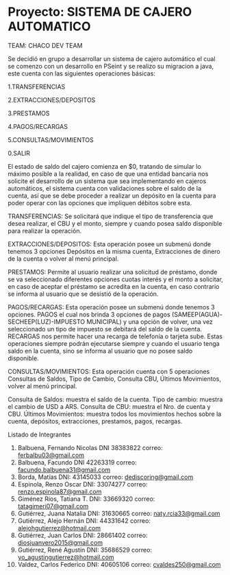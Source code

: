 #                                                     Proyecto: SISTEMA DE CAJERO AUTOMATICO

TEAM: CHACO DEV TEAM

Se decidió en grupo a desarrollar un sistema de cajero automático el cual se comenzo con 
un desarrollo en PSeint y se realizo su migracion a java, este cuenta con las siguientes operaciones básicas:

1.TRANSFERENCIAS

2.EXTRACCIONES/DEPOSITOS

3.PRESTAMOS

4.PAGOS/RECARGAS

5.CONSULTAS/MOVIMIENTOS

0.SALIR

El estado de saldo del cajero comienza en $0, tratando de simular lo máximo posible a la
realidad, en caso de que una entidad bancaria nos solicite el desarrollo de un sistema que
sea implementando en cajeros automáticos, el sistema cuenta con validaciones sobre el
saldo de la cuenta, así que se debe proceder a realizar un depósito en la cuenta para poder
operar con las opciones que impliquen débitos sobre esta.

TRANSFERENCIAS: Se solicitará que indique el tipo de transferencia que desea realizar, el
CBU y el monto, siempre y cuando posea saldo disponible para realizar la operación.

EXTRACCIONES/DEPOSITOS: Esta operación posee un submenú donde tenemos 3 opciones
Depósitos en la misma cuenta, Extracciones de dinero de la cuenta o volver al menú
principal.

PRESTAMOS: Permite al usuario realizar una solicitud de préstamo, donde se va
seleccionado diferentes opciones cuotas interés y el monto a solicitar, en caso de aceptar el
préstamo se acredita en la cuenta, en caso contrario se informa al usuario que se desistió
de la operación.

PAGOS/RECARGAS: Esta operación posee un submenú donde tenemos 3 opciones. PAGOS
el cual nos brinda 3 opciones de pagos (SAMEEP(AGUA)-SECHEEP(LUZ)-IMPUESTO
MUNICIPAL) y una opción de volver, una vez seleccionado un tipo de impuesto se debitará
del saldo de la cuenta. RECARGAS nos permite hacer una recarga de telefonía o tarjeta
sube. Estas operaciones siempre podrán ejecutarse siempre y cuando el usuario tenga
saldo en la cuenta, sino se informa al usuario que no posee saldo disponible.

CONSULTAS/MOVIMIENTOS: Esta operación cuenta con 5 operaciones Consultas de Saldos,
Tipo de Cambio, Consulta CBU, Últimos Movimientos, volver al menú principal.

Consulta de Saldos: muestra el saldo de la cuenta.
Tipo de cambio: muestra el cambio de USD a ARS.
Consulta de CBU: muestra el Nro. de cuenta y CBU.
Últimos Movimientos: muestra todos los movimientos hechos sobre la cuenta, depósitos,
extracciones, prestamos, pagos, recargas.

Listado de Integrantes
1. Balbuena, Fernando Nicolas DNI 38383822 correo: ferbalbu03@gmail.com
2. Balbuena, Facundo DNI 42263319 correo: facundo.balbuena31@gmail.com
3. Borda, Matías DNI: 43145033 correo: dediscoring@gmail.com
4. Espinola, Renzo Oscar DNI: 33074277 correo: renzo.espinola87@gmail.com
5. Giménez Ríos, Tatiana T. DNI: 33669320 correo: tatagimeri07@gmail.com
6. Gutiérrez, Juana Natalia DNI: 31630665 correo: naty.rcia33@gmail.com
7. Gutiérrez, Alejo Hernán DNI: 44331642 correo: alejohgutierrez@hotmail.com
8. Gutiérrez, Juan Carlos DNI: 28661402 correo: diosjuanvero2015@gmail.com
9. Gutiérrez, René Agustín DNI: 35686529 correo: yo_agustingutierrez@hotmail.com
10. Valdez, Carlos Federico DNI: 40605106 correo: cvaldes250@gmail.com
